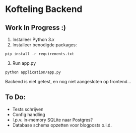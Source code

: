 # Kofteling Backend

## Work In Progress :)

1. Installeer Python 3.x
2. Installeer benodigde packages:
```
pip install -r requirements.txt
```
3. Run app.py
```
python application/app.py
```
Backend is niet getest, en nog niet aangesloten op frontend...

## To Do:

- Tests schrijven
- Config handling
- I.p.v. in-memory SQLite naar Postgres?
- Database schema opzetten voor blogposts o.i.d.